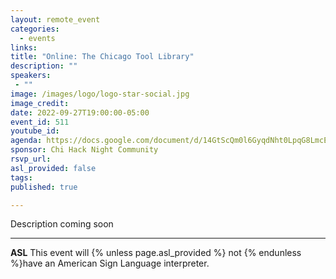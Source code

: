 ```yaml
---
layout: remote_event
categories:
  - events
links: 
title: "Online: The Chicago Tool Library"
description: ""
speakers:
 - ""
image: /images/logo/logo-star-social.jpg
image_credit: 
date: 2022-09-27T19:00:00-05:00
event_id: 511
youtube_id: 
agenda: https://docs.google.com/document/d/14GtScQm0l6GyqdNht0LpqG8LmcEF7i3COjNJ06PaTj8/edit#
sponsor: Chi Hack Night Community
rsvp_url: 
asl_provided: false
tags: 
published: true

---
```


Description coming soon

---

**ASL** This event will {% unless page.asl_provided %} not {% endunless %}have an American Sign Language interpreter.

